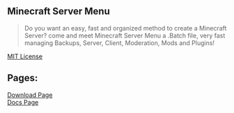 <head>
		<script src="Main.js"></script>
		<meta property="og:type" content="website">
		<meta property="og:site_name" content="minecraftservermenu.ramiresoliv.repl.co">
		<meta property="og:title" content="Minecraft Server Menu">
		<meta property="og:description" content="Do you want an easy, fast and organized method to create a Minecraft Server? come and meet Minecraft Server Menu a .Batch file, very fast managing Backups, Server, Client, Moderation, Mods and Plugins!">
		<meta property="og:image" content="https://minecraftservermenu.ramiresoliv.repl.co/visible/image/icon.png">
    <meta content="#ffffff" data-react-helmet="true" name="theme-color"/>
		<link rel="stylesheet" href="visible/Style/Style.css">
		<link rel="icon" href="https://minecraftservermenu.ramiresoliv.repl.co/visible/image/icon.png">
</head>
<!-- visible part: -->

## Minecraft Server Menu

> Do you want an easy, fast and organized method to create a Minecraft Server? come and meet Minecraft Server Menu a .Batch file, very fast managing Backups, Server, Client, Moderation, Mods and Plugins!

<a href="License_Page">MIT License</a>

## Pages:

<a href="Download">Download Page</a> \
<a href="Docs">Docs Page</a>
